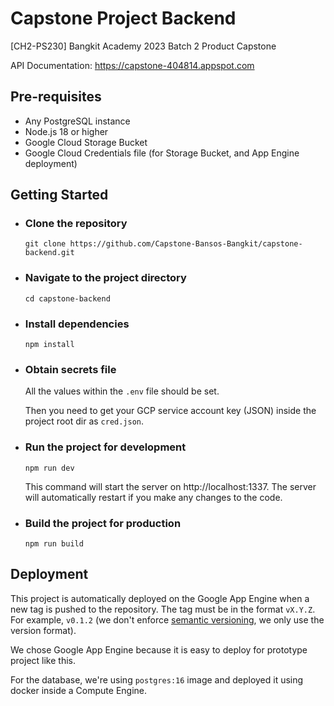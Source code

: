 # Capstone Project Backend
[CH2-PS230] Bangkit Academy 2023 Batch 2 Product Capstone

API Documentation: https://capstone-404814.appspot.com

## Pre-requisites

-   Any PostgreSQL instance
-   Node.js 18 or higher
-   Google Cloud Storage Bucket
-   Google Cloud Credentials file (for Storage Bucket, and App Engine deployment)

## Getting Started

-   ### Clone the repository

    ```
    git clone https://github.com/Capstone-Bansos-Bangkit/capstone-backend.git
    ```

-   ### Navigate to the project directory

    ```
    cd capstone-backend
    ```

-   ### Install dependencies

    ```
    npm install
    ```

-   ### Obtain secrets file
    All the values within the `.env` file should be set. 
    
    Then you need to get your GCP service account key (JSON) inside the project root dir as `cred.json`.

-   ### Run the project for development

    ```
    npm run dev
    ```

    This command will start the server on http://localhost:1337. The server will automatically restart if you make any changes to the code.

-   ### Build the project for production
    ```
    npm run build
    ```

## Deployment

This project is automatically deployed on the Google App Engine when a new tag is pushed to the repository. The tag must be in the format `vX.Y.Z`. For example, `v0.1.2` (we don't enforce [semantic versioning](https://semver.org/), we only use the version format).

We chose Google App Engine because it is easy to deploy for prototype project like this.

For the database, we're using `postgres:16` image and deployed it using docker inside a Compute Engine.

